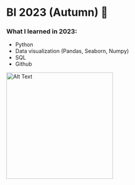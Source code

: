 # BI 2023 (Autumn) 🍂
### What I learned in 2023:
- Python
- Data visualization (Pandas, Seaborn, Numpy)
- SQL 
- Github


<img src="https://media0.giphy.com/media/isrZZ7YHBlrQQ/200w.webp?cid=ecf05e47t0w4wlg75o1irac7ts3vivjkbflppmqjsygx69b6&ep=v1_gifs_search&rid=200w.webp&ct=g" alt="Alt Text" width="280">
